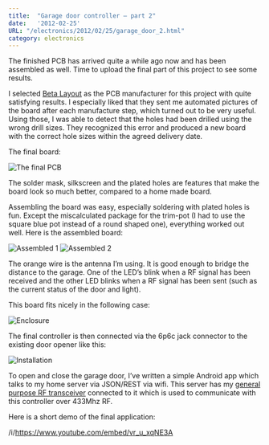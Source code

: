 ```yaml
---
title:  "Garage door controller – part 2"
date:   '2012-02-25'
URL: "/electronics/2012/02/25/garage_door_2.html"
category: electronics
---
```


The finished PCB has arrived quite a while ago now and has been assembled as well. Time to upload the final part of this project to see some results.

I selected [Beta Layout](http://www.pcb-pool.com/) as the PCB manufacturer for this project with quite satisfying results. I especially liked that they sent me automated pictures of the board after each manufacture step, which turned out to be very useful. Using those, I was able to detect that the holes had been drilled using the wrong drill sizes. They recognized this error and produced a new board with the correct hole sizes within the agreed delivery date.

The final board:

![The final PCB](/images/garage_door-2/20120316_181912.jpg "The final PCB")

The solder mask, silkscreen and the plated holes are features that make the board look so much better, compared to a home made board.

Assembling the board was easy, especially soldering with plated holes is fun. Except the miscalculated package for the 
trim-pot (I had to use the square blue pot instead of a round shaped one), everything worked out well. Here is the assembled board:

![Assembled 1](/images/garage_door-2/20120316_182215.jpg "Assembled 1")
![Assembled 2](/images/garage_door-2/20120316_182056.jpg "Assembled 2")

The orange wire is the antenna I’m using. It is good enough to bridge the distance to the garage. One of the LED’s blink when a RF 
signal has been received and the other LED blinks when a RF signal has been sent (such as the current status of the door and light).

This board fits nicely in the following case:

![Enclosure](/images/garage_door-2/20120316_182536.jpg "Enclosure")

The final controller is then connected via the 6p6c jack connector to the existing door opener like this:

![Installation](/images/garage_door-2/20120316_184012.jpg "Installation")

To open and close the garage door, I’ve written a simple Android app which talks to my home server via JSON/REST via wifi. 
This server has my [general purpose RF transceiver](/electronics/2010/10/10/rf_transceiver.html) connected to it which is used 
to communicate with this controller over 433Mhz RF. 

Here is a short demo of the final application:

/i/https://www.youtube.com/embed/vr_u_xqNE3A


